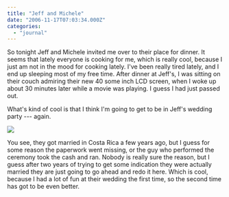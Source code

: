 ```yaml
---
title: "Jeff and Michele"
date: "2006-11-17T07:03:34.000Z"
categories: 
  - "journal"
---
```


So tonight Jeff and Michele invited me over to their place for dinner. It seems that lately everyone is cooking for me, which is really cool, because I just am not in the mood for cooking lately. I've been really tired lately, and I end up sleeping most of my free time. After dinner at Jeff's, I was sitting on their couch admiring their new 40 some inch LCD screen, when I woke up about 30 minutes later while a movie was playing. I guess I had just passed out.

What's kind of cool is that I think I'm going to get to be in Jeff's wedding party --- again.

![](http://www.migratorynerd.com/coppermine/albums/wpw-20041204/IMG_0102.JPG)

You see, they got married in Costa Rica a few years ago, but I guess for some reason the paperwork went missing, or the guy who performed the ceremony took the cash and ran. Nobody is really sure the reason, but I guess after two years of trying to get some indication they were actually married they are just going to go ahead and redo it here. Which is cool, because I had a lot of fun at their wedding the first time, so the second time has got to be even better.
